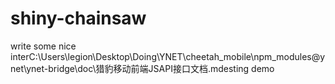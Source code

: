 # shiny-chainsaw

write some nice interC:\Users\legion\Desktop\Doing\YNET\cheetah_mobile\npm_modules\@ynet\ynet-bridge\doc\猎豹移动前端JSAPI接口文档.mdesting demo
